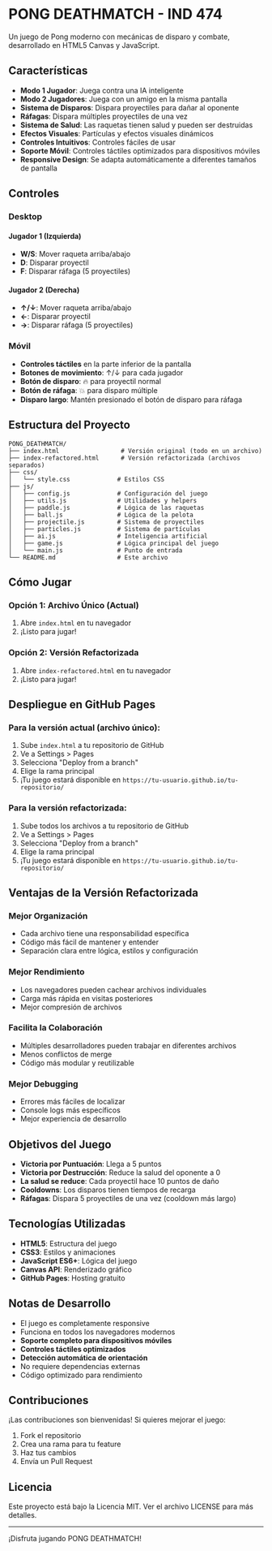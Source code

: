 # PONG DEATHMATCH - IND 474

Un juego de Pong moderno con mecánicas de disparo y combate, desarrollado en HTML5 Canvas y JavaScript.

## Características

- **Modo 1 Jugador**: Juega contra una IA inteligente
- **Modo 2 Jugadores**: Juega con un amigo en la misma pantalla
- **Sistema de Disparos**: Dispara proyectiles para dañar al oponente
- **Ráfagas**: Dispara múltiples proyectiles de una vez
- **Sistema de Salud**: Las raquetas tienen salud y pueden ser destruidas
- **Efectos Visuales**: Partículas y efectos visuales dinámicos
- **Controles Intuitivos**: Controles fáciles de usar
- **Soporte Móvil**: Controles táctiles optimizados para dispositivos móviles
- **Responsive Design**: Se adapta automáticamente a diferentes tamaños de pantalla

## Controles

### Desktop
#### Jugador 1 (Izquierda)
- **W/S**: Mover raqueta arriba/abajo
- **D**: Disparar proyectil
- **F**: Disparar ráfaga (5 proyectiles)

#### Jugador 2 (Derecha)
- **↑/↓**: Mover raqueta arriba/abajo
- **←**: Disparar proyectil
- **→**: Disparar ráfaga (5 proyectiles)

### Móvil
- **Controles táctiles** en la parte inferior de la pantalla
- **Botones de movimiento**: ↑/↓ para cada jugador
- **Botón de disparo**: 🔥 para proyectil normal
- **Botón de ráfaga**: 💥 para disparo múltiple
- **Disparo largo**: Mantén presionado el botón de disparo para ráfaga

## Estructura del Proyecto

```
PONG_DEATHMATCH/
├── index.html                 # Versión original (todo en un archivo)
├── index-refactored.html      # Versión refactorizada (archivos separados)
├── css/
│   └── style.css             # Estilos CSS
├── js/
│   ├── config.js             # Configuración del juego
│   ├── utils.js              # Utilidades y helpers
│   ├── paddle.js             # Lógica de las raquetas
│   ├── ball.js               # Lógica de la pelota
│   ├── projectile.js         # Sistema de proyectiles
│   ├── particles.js          # Sistema de partículas
│   ├── ai.js                 # Inteligencia artificial
│   ├── game.js               # Lógica principal del juego
│   └── main.js               # Punto de entrada
└── README.md                 # Este archivo
```

## Cómo Jugar

### Opción 1: Archivo Único (Actual)
1. Abre `index.html` en tu navegador
2. ¡Listo para jugar!

### Opción 2: Versión Refactorizada
1. Abre `index-refactored.html` en tu navegador
2. ¡Listo para jugar!

## Despliegue en GitHub Pages

### Para la versión actual (archivo único):
1. Sube `index.html` a tu repositorio de GitHub
2. Ve a Settings > Pages
3. Selecciona "Deploy from a branch"
4. Elige la rama principal
5. ¡Tu juego estará disponible en `https://tu-usuario.github.io/tu-repositorio/`

### Para la versión refactorizada:
1. Sube todos los archivos a tu repositorio de GitHub
2. Ve a Settings > Pages
3. Selecciona "Deploy from a branch"
4. Elige la rama principal
5. ¡Tu juego estará disponible en `https://tu-usuario.github.io/tu-repositorio/`

## Ventajas de la Versión Refactorizada

### Mejor Organización
- Cada archivo tiene una responsabilidad específica
- Código más fácil de mantener y entender
- Separación clara entre lógica, estilos y configuración

### Mejor Rendimiento
- Los navegadores pueden cachear archivos individuales
- Carga más rápida en visitas posteriores
- Mejor compresión de archivos

### Facilita la Colaboración
- Múltiples desarrolladores pueden trabajar en diferentes archivos
- Menos conflictos de merge
- Código más modular y reutilizable

### Mejor Debugging
- Errores más fáciles de localizar
- Console logs más específicos
- Mejor experiencia de desarrollo



## Objetivos del Juego

- **Victoria por Puntuación**: Llega a 5 puntos
- **Victoria por Destrucción**: Reduce la salud del oponente a 0
- **La salud se reduce**: Cada proyectil hace 10 puntos de daño
- **Cooldowns**: Los disparos tienen tiempos de recarga
- **Ráfagas**: Dispara 5 proyectiles de una vez (cooldown más largo)

## Tecnologías Utilizadas

- **HTML5**: Estructura del juego
- **CSS3**: Estilos y animaciones
- **JavaScript ES6+**: Lógica del juego
- **Canvas API**: Renderizado gráfico
- **GitHub Pages**: Hosting gratuito

## Notas de Desarrollo

- El juego es completamente responsive
- Funciona en todos los navegadores modernos
- **Soporte completo para dispositivos móviles**
- **Controles táctiles optimizados**
- **Detección automática de orientación**
- No requiere dependencias externas
- Código optimizado para rendimiento

## Contribuciones

¡Las contribuciones son bienvenidas! Si quieres mejorar el juego:

1. Fork el repositorio
2. Crea una rama para tu feature
3. Haz tus cambios
4. Envía un Pull Request

## Licencia

Este proyecto está bajo la Licencia MIT. Ver el archivo LICENSE para más detalles.

---

¡Disfruta jugando PONG DEATHMATCH! 